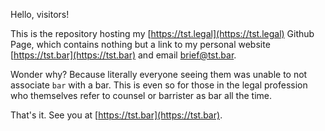 Hello, visitors!

This is the repository hosting my [https://tst.legal](https://tst.legal) Github Page, which contains nothing but a link to my personal website [https://tst.bar](https://tst.bar) and email [brief@tst.bar](mailto:brief@tst.bar).

Wonder why? Because literally everyone seeing them was unable to not associate `bar` with a bar. This is even so for those in the legal profession who themselves refer to counsel or barrister as bar all the time.

That's it. See you at [https://tst.bar](https://tst.bar).
